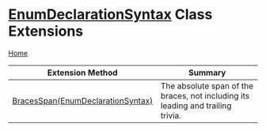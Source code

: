<a name="_top"></a>

# [EnumDeclarationSyntax](https://docs.microsoft.com/en-us/dotnet/api/microsoft.codeanalysis.csharp.syntax.enumdeclarationsyntax) Class Extensions

[Home](../../../../../README.md#_top)

| Extension Method | Summary |
| ---------------- | ------- |
| [BracesSpan(EnumDeclarationSyntax)](../../../../../Roslynator/CSharp/SyntaxExtensions/BracesSpan/README.md#Roslynator_CSharp_SyntaxExtensions_BracesSpan_Microsoft_CodeAnalysis_CSharp_Syntax_EnumDeclarationSyntax_) | The absolute span of the braces, not including its leading and trailing trivia\. |

